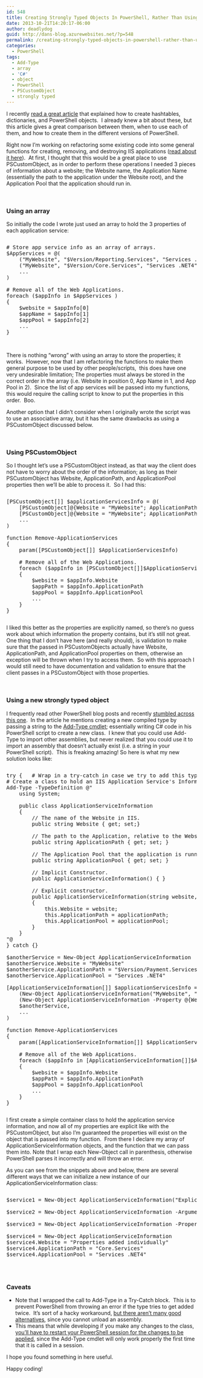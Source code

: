 ```yaml
---
id: 548
title: Creating Strongly Typed Objects In PowerShell, Rather Than Using An Array Or PSCustomObject
date: 2013-10-21T14:20:17-06:00
author: deadlydog
guid: http://dans-blog.azurewebsites.net/?p=548
permalink: /creating-strongly-typed-objects-in-powershell-rather-than-using-an-array-or-pscustomobject/
categories:
  - PowerShell
tags:
  - Add-Type
  - array
  - 'C#'
  - object
  - PowerShell
  - PSCustomObject
  - strongly typed
---
```

I recently [read a great article](http://www.happysysadm.com/2013/10/powershell-hashtables-dictionaries-and.html) that explained how to create hashtables, dictionaries, and PowerShell objects.&#160; I already knew a bit about these, but this article gives a great comparison between them, when to use each of them, and how to create them in the different versions of PowerShell.

Right now I’m working on refactoring some existing code into some general functions for creating, removing, and destroying IIS applications ([read about it here](http://dans-blog.azurewebsites.net/powershell-functions-to-convert-remove-and-delete-iis-web-applications/)).&#160; At first, I thought that this would be a great place to use PSCustomObject, as in order to perform these operations I needed 3 pieces of information about a website; the Website name, the Application Name (essentially the path to the application under the Website root), and the Application Pool that the application should run in.

&#160;

### Using an array

So initially the code I wrote just used an array to hold the 3 properties of each application service:

<div id="scid:C89E2BDB-ADD3-4f7a-9810-1B7EACF446C1:b3bb5f05-399d-47b2-8023-882c6cf90c21" class="wlWriterEditableSmartContent" style="float: none; padding-bottom: 0px; padding-top: 0px; padding-left: 0px; margin: 0px; display: inline; padding-right: 0px">
  <pre style=white-space:normal>

  <pre class="brush: powershell; pad-line-numbers: true; title: ; notranslate" title="">
# Store app service info as an array of arrays.
$AppServices = @(
	("MyWebsite", "$Version/Reporting.Services", "Services .NET4"),
	("MyWebsite", "$Version/Core.Services", "Services .NET4"),
	...
)

# Remove all of the Web Applications.
foreach ($appInfo in $AppServices )
{
	$website = $appInfo[0]
	$appName = $appInfo[1]
	$appPool = $appInfo[2]
	...
}

</pre>
</div>

There is nothing “wrong” with using an array to store the properties; it works.&#160; However, now that I am refactoring the functions to make them general purpose to be used by other people/scripts,&#160; this does have one very undesirable limitation; The properties must always be stored in the correct order in the array (i.e. Website in position 0, App Name in 1, and App Pool in 2).&#160; Since the list of app services will be passed into my functions, this would require the calling script to know to put the properties in this order.&#160; Boo.

Another option that I didn’t consider when I originally wrote the script was to use an associative array, but it has the same drawbacks as using a PSCustomObject discussed below.

&#160;

### Using PSCustomObject

So I thought let’s use a PSCustomObject instead, as that way the client does not have to worry about the order of the information; as long as their PSCustomObject has Website, ApplicationPath, and ApplicationPool properties then we’ll be able to process it.&#160; So I had this:

<div id="scid:C89E2BDB-ADD3-4f7a-9810-1B7EACF446C1:fb1b994a-747b-466d-a19a-ce3cae0ba948" class="wlWriterEditableSmartContent" style="float: none; padding-bottom: 0px; padding-top: 0px; padding-left: 0px; margin: 0px; display: inline; padding-right: 0px">
  <pre style=white-space:normal>

  <pre class="brush: powershell; title: ; notranslate" title="">
[PSCustomObject[]] $applicationServicesInfo = @(
	[PSCustomObject]@{Website = "MyWebsite"; ApplicationPath = "$Version/Reporting.Services"; ApplicationPool = "Services .NET4"},
	[PSCustomObject]@{Website = "MyWebsite"; ApplicationPath = "$Version/Core.Services"; ApplicationPool = "Services .NET4},
	...
)

function Remove-ApplicationServices
{
	param([PSCustomObject[]] $ApplicationServicesInfo)

	# Remove all of the Web Applications.
	foreach ($appInfo in [PSCustomObject[]]$ApplicationServicesInfo)
	{
		$website = $appInfo.Website
		$appPath = $appInfo.ApplicationPath
		$appPool = $appInfo.ApplicationPool
		...
	}
}
</pre>
</div>

I liked this better as the properties are explicitly named, so there’s no guess work about which information the property contains, but it’s still not great.&#160; One thing that I don’t have here (and really should), is validation to make sure that the passed in PSCustomObjects actually have Website, ApplicationPath, and ApplicationPool properties on them, otherwise an exception will be thrown when I try to access them.&#160; So with this approach I would still need to have documentation and validation to ensure that the client passes in a PSCustomObject with those properties.

&#160;

### Using a new strongly typed object

I frequently read other PowerShell blog posts and recently [stumbled across this one](http://blogs.technet.com/b/heyscriptingguy/archive/2013/10/19/weekend-scripter-use-powershell-and-pinvoke-to-remove-stubborn-files.aspx).&#160; In the article he mentions creating a new compiled type by passing a string to the [Add-Type cmdlet](http://technet.microsoft.com/en-us/library/hh849914.aspx); essentially writing C# code in his PowerShell script to create a new class.&#160; I knew that you could use Add-Type to import other assemblies, but never realized that you could use it to import an assembly that doesn’t actually exist (i.e. a string in your PowerShell script).&#160; This is freaking amazing! So here is what my new solution looks like:

<div id="scid:C89E2BDB-ADD3-4f7a-9810-1B7EACF446C1:a9c9738d-d96d-4e84-b30a-0b3b4a84cc03" class="wlWriterEditableSmartContent" style="float: none; padding-bottom: 0px; padding-top: 0px; padding-left: 0px; margin: 0px; display: inline; padding-right: 0px">
  <pre style=white-space:normal>

  <pre class="brush: powershell; title: ; notranslate" title="">
try {	# Wrap in a try-catch in case we try to add this type twice.
# Create a class to hold an IIS Application Service's Information.
Add-Type -TypeDefinition @"
	using System;

	public class ApplicationServiceInformation
	{
		// The name of the Website in IIS.
		public string Website { get; set;}

		// The path to the Application, relative to the Website root.
		public string ApplicationPath { get; set; }

		// The Application Pool that the application is running in.
		public string ApplicationPool { get; set; }

		// Implicit Constructor.
		public ApplicationServiceInformation() { }

		// Explicit constructor.
		public ApplicationServiceInformation(string website, string applicationPath, string applicationPool)
		{
			this.Website = website;
			this.ApplicationPath = applicationPath;
			this.ApplicationPool = applicationPool;
		}
	}
"@
} catch {}

$anotherService = New-Object ApplicationServiceInformation
$anotherService.Website = "MyWebsite"
$anotherService.ApplicationPath = "$Version/Payment.Services"
$anotherService.ApplicationPool = "Services .NET4"

[ApplicationServiceInformation[]] $applicationServicesInfo = @(
	(New-Object ApplicationServiceInformation("MyWebsite", "$Version/Reporting.Services", "Services .NET4")),
	(New-Object ApplicationServiceInformation -Property @{Website = "MyWebsite"; ApplicationPath = "$Version/Core.Services"; ApplicationPool = "Services .NET4}),
	$anotherService,
	...
)

function Remove-ApplicationServices
{
	param([ApplicationServiceInformation[]] $ApplicationServicesInfo)

	# Remove all of the Web Applications.
	foreach ($appInfo in [ApplicationServiceInformation[]]$ApplicationServicesInfo)
	{
		$website = $appInfo.Website
		$appPath = $appInfo.ApplicationPath
		$appPool = $appInfo.ApplicationPool
		...
	}
}
</pre>
</div>

I first create a simple container class to hold the application service information, and now all of my properties are explicit like with the PSCustomObject, but also I’m guaranteed the properties will exist on the object that is passed into my function.&#160; From there I declare my array of ApplicationServiceInformation objects, and the function that we can pass them into. Note that I wrap each New-Object call in parenthesis, otherwise PowerShell parses it incorrectly and will throw an error.

As you can see from the snippets above and below, there are several different ways that we can initialize a new instance of our ApplicationServiceInformation class:

<div id="scid:C89E2BDB-ADD3-4f7a-9810-1B7EACF446C1:46119ce9-6231-4efe-992b-a1e8c4545501" class="wlWriterEditableSmartContent" style="float: none; padding-bottom: 0px; padding-top: 0px; padding-left: 0px; margin: 0px; display: inline; padding-right: 0px">
  <pre style=white-space:normal>

  <pre class="brush: powershell; title: ; notranslate" title="">
$service1 = New-Object ApplicationServiceInformation("Explicit Constructor", "Core.Services", ".NET4")

$service2 = New-Object ApplicationServiceInformation -ArgumentList ("Explicit Constructor ArgumentList", "Core.Services", ".NET4")

$service3 = New-Object ApplicationServiceInformation -Property @{Website = "Using Property"; ApplicationPath = "Core.Services"; ApplicationPool = ".NET4"}

$service4 = New-Object ApplicationServiceInformation
$service4.Website = "Properties added individually"
$service4.ApplicationPath = "Core.Services"
$service4.ApplicationPool = "Services .NET4"
</pre>
</div>

&#160;

### Caveats

  * Note that I wrapped the call to Add-Type in a Try-Catch block.&#160; This is to prevent PowerShell from throwing an error if the type tries to get added twice.&#160; It’s sort of a hacky workaround, [but there aren’t many good alternatives](http://stackoverflow.com/questions/16552801/how-do-i-conditionally-add-a-class-with-add-type-typedefinition-if-it-isnt-add), since you cannot unload an assembly.
  * This means that while developing if you make any changes to the class, <u>you’ll have to restart your PowerShell session for the changes to be applied</u>, since the Add-Type cmdlet will only work properly the first time that it is called in a session.

I hope you found something in here useful.

Happy coding!
